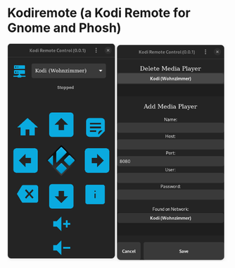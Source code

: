 # Kodiremote (a Kodi Remote for Gnome and Phosh)

![alt text](https://github.com/Beaerlin/de.beaerlin.kodiremote/blob/main/screenshots/ui.png?raw=true)
